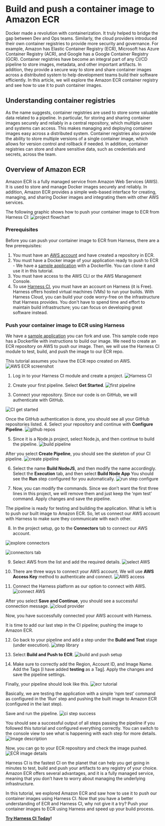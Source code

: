 # Build and push a container image to Amazon ECR

Docker made a revolution with containerization. It truly helped to bridge the gap between Dev and Ops teams. Similarly, the cloud providers introduced their own container registries to provide more security and governance. For example, Amazon has Elastic Container Registry (ECR), Microsoft has Azure Container Registry (ACR), and Google has a Google Container Registry (GCR). Container registries have become an integral part of any CI/CD pipeline to store images, metadata, and other important artifacts. In addition, they provide a secure way to store and share container images across a distributed system to help development teams build their software efficiently. In this article, we will explore the Amazon ECR container registry and see how to use it to push container images.

## Understanding container registries
As the name suggests, container registries are used to store some valuable data related to a pipeline. In particular, for storing and sharing container images securely and reliably in a central repository, which multiple users and systems can access. This makes managing and deploying container images easy across a distributed system. Container registries also provide the ability to store multiple versions of a single container image, which allows for version control and rollback if needed. In addition, container registries can store and share sensitive data, such as credentials and secrets, across the team.

## Overview of Amazon ECR
Amazon ECR is a fully managed service from Amazon Web Services (AWS). It is used to store and manage Docker images securely and reliably. In addition, Amazon ECR provides a simple web-based interface for creating, managing, and sharing Docker images and integrating them with other AWS services. 

The following graphic shows how to push your container image to ECR from Harness CI:
![project flowchart](./static/ci-tutorial-build-push-ecr/pipeline_flow_chart.png)

### Prerequisites
Before you can push your container image to ECR from Harness, there are a few prerequisites:
1. You must have an [AWS account](https://aws.amazon.com/resources/create-account/) and have created a repository in ECR.
2. You must have a Docker image of your application ready to push to ECR - We have a [sample application](https://github.com/pavanbelagatti/harness-ci-example) with a Dockerfile. You can clone it and use it in this tutorial. 
3. You must have access to the AWS CLI or the AWS Management Console. 
4. To use [Harness CI](https://app.harness.io/auth/#/signup/?module=ci&?utm_source=website&utm_medium=harness-developer-hub&utm_campaign=ci-plg&utm_content=get-started), you must have an account on Harness (it is Free). Harness offers hosted virtual machines (VMs) to run your builds. With Harness Cloud, you can build your code worry-free on the infrastructure that Harness provides. You don't have to spend time and effort to maintain build infrastructure; you can focus on developing great software instead.

### Push your container image to ECR using Harness

We have a [sample application](https://github.com/pavanbelagatti/harness-ci-example) you can fork and use. This sample code repo has a Dockerfile with instructions to build our image. We need to create an ECR repository on AWS to push our image. Then, we will use the Harness CI module to test, build, and push the image to our ECR repo. 

This tutorial assumes you have the ECR repo created on AWS. 
![AWS ECR screenshot](./static/ci-tutorial-build-push-ecr/ECR_AWS_screenshot.png)

1. Log in to your Harness CI module and create a project.
![Harness CI](./static/ci-tutorial-build-push-ecr/CI_Project_creation.png)

2. Create your first pipeline. Select **Get Started**.
![first pipeline](./static/ci-tutorial-build-push-ecr/CI_getstarted.png)

3. Connect your repository. Since our code is on GitHub, we will authenticate with GitHub. 

![CI get started](./static/ci-tutorial-build-push-ecr/code_repo_list.png)

Once the GitHub authentication is done, you should see all your GitHub repositories listed.
4. Select your repository and continue with **Configure Pipeline**.
![github repos](./static/ci-tutorial-build-push-ecr/select_repos.png)

5. Since it is a Node.js project, select Node.js, and then continue to build the pipeline.
![build pipeline](./static/ci-tutorial-build-push-ecr/configure_pipeline.png)

After you select **Create Pipeline**, you should see the skeleton of your CI pipeline.
![create pipeline](./static/ci-tutorial-build-push-ecr/build_node_app.png)

6. Select the name **Build NodeJS**, and then modify the name accordingly. Select the **Execution** tab, and then select **Build Node App** You should see the **Run** step configured for you automatically. 
![run step configure](./static/ci-tutorial-build-push-ecr/run_step_configuration.png)

7. Now, you can modify the commands. Since we don’t want the first three lines in this project, we will remove them and just keep the ‘npm test’ command. Apply changes and save the pipeline.

The pipeline is ready for testing and building the application. What is left is to push our built image to Amazon ECR. So, let us connect our AWS account with Harness to make sure they communicate with each other. 

8. In the project setup, go to the **Connectors** tab to connect our AWS account.

![explore connectors](./static/ci-tutorial-build-push-ecr/explore_connectors.png)

![connectors tab](./static/ci-tutorial-build-push-ecr/connectors.png)

9. Select AWS from the list and add the required details. 
![select AWS](./static/ci-tutorial-build-push-ecr/aws_connector_overview.png)

10. There are three ways to connect your AWS account. We will use **AWS Access Key** method to authenticate and connect.
![AWS access](./static/ci-tutorial-build-push-ecr/AWS_Access.png)

11. Connect the Harness platform as our option to connect with AWS.
![connect AWS](./static/ci-tutorial-build-push-ecr/connect_provider.png)

After you select **Save and Continue**, you should see a successful connection message.
![cloud provider](./static/ci-tutorial-build-push-ecr/cloud_provider_success.png)

Now, you have successfully connected your AWS account with Harness.

It is time to add our last step in the CI pipeline; pushing the image to Amazon ECR.

12. Go back to your pipeline and add a step under the **Build and Test** stage (under execution). 
![step library](./static/ci-tutorial-build-push-ecr/step_library.png)

13. Select **Build and Push to ECR**.
![build and push setup](./static/ci-tutorial-build-push-ecr/build_push_step.png)

14. Make sure to correctly add the Region, Account ID, and Image Name. Add the Tags [I have added **testing** as a Tag]. Apply the changes and save the pipeline settings.

Finally, your pipeline should look like this.
![ecr tutorial](./static/ci-tutorial-build-push-ecr/ECR_tutorial.png)

Basically, we are testing the application with a simple ‘npm test’ command as configured in the ‘Run’ step and pushing the built image to Amazon ECR (configured in the last step).

Save and run the pipeline.
![ci step success](./static/ci-tutorial-build-push-ecr/CI_step_success.png)

You should see a successful output of all steps passing the pipeline if you followed this tutorial and configured everything correctly. You can switch to the console view to see what is happening with each step for more details. 
![Image description](./static/ci-tutorial-build-push-ecr/push_ecr_console_view.png)

Now, you can go to your ECR repository and check the image pushed. 
![ECR image details](./static/ci-tutorial-build-push-ecr/ecr_image_details.png)

Harness CI is the fastest CI on the planet that can help you get going in minutes to test, build and push your artifacts to any registry of your choice. Amazon ECR offers several advantages, and it is a fully managed service, meaning that you don’t have to worry about managing the underlying infrastructure. 

In this tutorial, we explored Amazon ECR and saw how to use it to push our container images using Harness CI. Now that you have a better understanding of ECR and Harness CI, why not give it a try? Push your container images to ECR using Harness and speed up your build process.

**[Try Harness CI Today](https://www.harness.io/products/continuous-integration)!**
